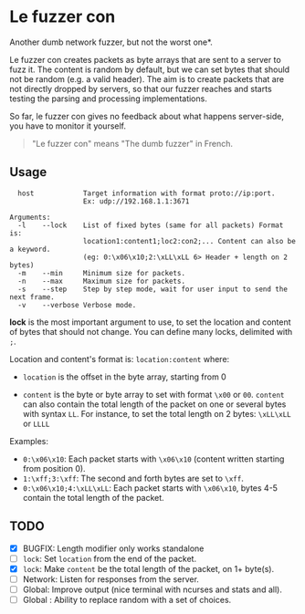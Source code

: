 Le fuzzer con
=============

Another dumb network fuzzer, but not the worst one*.

Le fuzzer con creates packets as byte arrays that are sent to a server to fuzz
it. The content is random by default, but we can set bytes that should not be
random (e.g. a valid header). The aim is to create packets that are not directly
dropped by servers, so that our fuzzer reaches and starts testing the parsing
and processing implementations.

So far, le fuzzer con gives no feedback about what happens server-side, you have
to monitor it yourself.

> "Le fuzzer con" means "The dumb fuzzer" in French.

Usage
-----

```
  host            Target information with format proto://ip:port.
                  Ex: udp://192.168.1.1:3671

Arguments:
  -l    --lock    List of fixed bytes (same for all packets) Format is:
                  location1:content1;loc2:con2;... Content can also be a keyword.
                  (eg: 0:\x06\x10;2:\xLL\xLL 6> Header + length on 2 bytes)
  -m    --min     Minimum size for packets.
  -n    --max     Maximum size for packets.
  -s    --step    Step by step mode, wait for user input to send the next frame.
  -v    --verbose Verbose mode.
```

**lock** is the most important argument to use, to set the location and content
of bytes that should not change. You can define many locks, delimited with `;`.

Location and content's format is: `location:content` where:

* `location` is the offset in the byte array, starting from 0

* `content` is the byte or byte array to set with format `\x00` or `00`. `content`
  can also contain the total length of the packet on one or several bytes with
  syntax `LL`. For instance, to set the total length on 2 bytes: `\xLL\xLL` or
  `LLLL`

Examples:

* `0:\x06\x10`: Each packet starts with `\x06\x10` (content written starting
  from position 0).
* `1:\xff;3:\xff`: The second and forth bytes are set to `\xff`.
* `0:\x06\x10;4:\xLL\xLL`: Each packet starts with `\x06\x10`, bytes 4-5 contain
  the total length of the packet.

TODO
----

* [X] BUGFIX: Length modifier only works standalone
* [ ] `lock`: Set `location` from the end of the packet.
* [X] `lock`: Make `content` be the total length of the packet, on 1+ byte(s).
* [ ] Network: Listen for responses from the server.
* [ ] Global: Improve output (nice terminal with ncurses and stats and all).
* [ ] Global : Ability to replace random with a set of choices.
